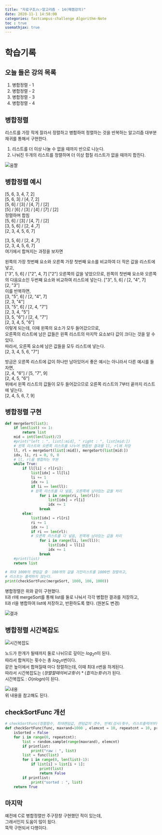 ```yaml
---
title: "자료구조/👉알고리즘 - 14(패캠강의)"
date: 2020-11-1 14:58:00
categories: fastcampus-challenge Algorithm-Note
toc : true
usemathjax: true
---
```

# 학습기록

## 오늘 들은 강의 목록

1. 병합정렬 - 1
2. 병합정렬 - 2
3. 병합정렬 - 3
4. 병합정렬 - 4

## 병합정렬

리스트를 가장 작게 잘라서 정렬하고 병합하여 정렬하는 것을 반복하는 알고리즘
대부분 재귀를 통해서 구현한다.

1. 리스트를 더 이상 나눌 수 없을 때까지 반으로 나눈다.
2. 나눠진 두개의 리스트를 정렬하며 더 이상 합칠 리스트가 없을 때까지 합친다.

![움짤](/assets/images/fastchallenge/day14/MergeSort.gif)

## 병합정렬 예시

[5, 6, 3, 4, 7, 2]  
[5, 6, 3] / [4, 7, 2]  
[5, 6] / [3] / [4, 7] / [2]  
[5] / [6] / [3] / [4] / [7] / [2]  
정렬하며 합침  
[5, 6] / [3] / [4, 7] / [2]  
[3, 5, 6] / [2, 4 ,7]  
[2, 3, 4, 5, 6, 7]  

[3, 5, 6] / [2, 4 ,7]  
[2, 3, 4, 5, 6, 7]  
여기에서 합쳐지는 과정을 보자면

왼쪽의 가장 첫번째 요소와 오른쪽 가장 첫번째 요소를 비교하여 더 작은 값을 리스트에 넣고,  
["3", 5, 6] / ["2", 4, 7]
["2"]
오른쪽의 값을 넣었으므로, 왼쪽의 첫번째 요소와 오른쪽의 다음요소인 두번째 요소와 비교하여 리스트에 넣는다.
["3", 5, 6] / [2, "4", 7]  
[2, "3"]  
이를 반복하면,  
[3, "5", 6] / [2, "4", 7]  
[2, 3, "4"]  
[3, "5", 6] / [2, 4, "7"]  
[2, 3, 4, "5"]  
[3, 5, "6"] / [2, 4, "7"]  
[2, 3, 4, 5, "6"]  
이렇게 되는데, 이때 왼쪽의 요소가 모두 들어갔으므로,  
오른쪽의 리스트에 남은 값들은 왼쪽 리스트의 마지막 요소보다 값이 크다는 것을 알 수 있다.  
따라서, 오른쪽 요소에 남은 값들을 모두 리스트에 넣는다.  
[2, 3, 4, 5, 6, "7"]

방금은 오른쪽 리스트에 값이 하나만 남아있어서 좋은 예시는 아니라서 다른 예시를 들자면,  
[2, 4, "6"] / [5, "7", 9]  
[2, 4, 5, "6"]  
위에서 왼쪽 리스트의 값들이 모두 들어갔으므로 오른쪽 리스트의 7부터 끝까지 리스트에 넣는다.  
[2, 4, 5, 6, 7, 9]  


## 병합정렬 구현

```py
def mergeSort(list):
    if len(list) <= 1:
        return list
    mid = int(len(list)/2)
    #print("left : ", list[:mid], " right : ", list[mid:])
    # 왼쪽 리스트와 오른쪽 리스트를 나누어 병합된 결과를 ll, rl에 저장
    ll, rl = mergeSort(list[:mid]), mergeSort(list[mid:])
    idx, li, ri = 0, 0, 0
    # ll, rl을 병합하는 부분
    while True:
        if ll[li] < rl[ri]:
            list[idx] = ll[li]
            li += 1
            idx += 1
            if li == len(ll):
            # 왼쪽 리스트를 다 넣음, 오른쪽에 남아있는 값들 처리
                for i in range(ri, len(rl)):
                    list[idx] = rl[i]
                    idx += 1
                break
        else:
            list[idx] = rl[ri]
            ri += 1
            idx += 1
            if ri == len(rl):
            # 오른쪽 리스트를 다 넣음, 왼쪽에 남아있는 값들 처리
                for i in range(li, len(ll)):
                    list[idx] = ll[i]
                    idx += 1
                break
    #print(list)
    return list
    
# 최대 1000의 랜덤값 중  100개의 값을 가진리스트를 1000번 정렬하고,
# 리스트는 출력하지 않는다.
print(checkSortFunc(mergeSort, 1000, 100, 1000))
```

병합정렬은 위와 같이 구현했다.  
ll과 rl에 mergeSort를 통해 list를 둘로 나눠서 각각 병합한 결과를 저장하고,  
ll과 rl을 병합하여 list에 저장하고, 반환하도록 했다. (원본도 변경)  

![결과](/assets/images/fastchallenge/day14/병합정렬결과.PNG)

## 병합정렬 시간복잡도

![시간복잡도](/assets/images/fastchallenge/day14/병합정렬시간복잡도.png)

노드가 한개가 될때까지 둘로 나뉘므로 깊이는 $log_2 n$이 된다.  
따라서 합쳐지는 횟수는 총 $log_2 n$번이다.  
같은 높이에서 합쳐질때 마다 정렬하는데, 이때 최대 $n$번을 하게된다.  
따라서 시간복잡도는 $(정렬할때의 비교횟수) * (합치는 횟수)$가 된다.  
시간복잡도 : $O(n log n)$이 된다.

![내용](/assets/images/fastchallenge/day14/시간복잡도강의내용.PNG)  
위 내용을 참고해도 된다.

## checkSortFunc 개선

```py
# checkSortFunc(정렬함수, 최대랜덤값, 랜덤값의 갯수, 반복(검사)횟수, 리스트출력여부)
def checkSortFunc(func, maxrand=1000 , elemcnt = 10, repeatcnt = 10, printlist = False):
    isSorted = False
    for i in range(0, repeatcnt):
        list = random.sample(range(maxrand), elemcnt)
        if printlist:
            print("raw : ", list)
        list = func(list)
        for i in range(0, len(list)-1):
            if list[i] > list[i + 1]:
                print(list)
                return False
        if printlist:
            print("sorted : ", list)
    return True
```

## 마지막

예전에 C로 병합정렬만 주구장창 구현했던 적이 있는데,  
그래서인지 도움이 많이 됬다.  
뚝딱 구현되서 다행이다.